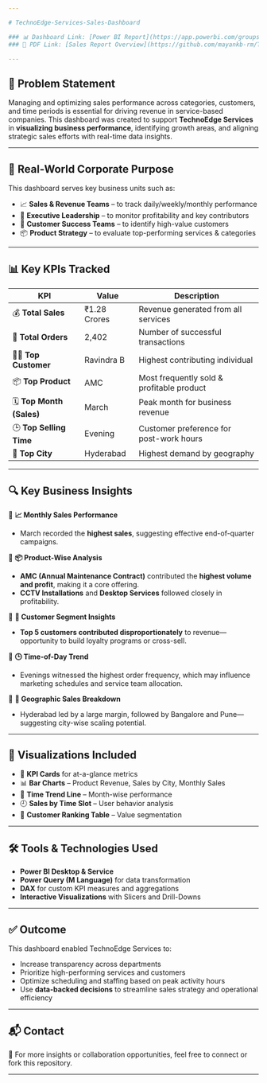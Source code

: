 ```yaml
---

# TechnoEdge-Services-Sales-Dashboard

### 📊 Dashboard Link: [Power BI Report](https://app.powerbi.com/groups/me/reports/fe593589-5d79-4b20-9437-9a1376d399b8/9a856e30042368430c0c?experience=power-bi)  
### 📄 PDF Link: [Sales Report Overview](https://github.com/mayankb-rm/TechnoEdge-Services-Sales-Report/blob/main/TechnoEdge%20Services%20Sales%20Report.pdf)

---
```


## 📌 Problem Statement

Managing and optimizing sales performance across categories, customers, and time periods is essential for driving revenue in service-based companies. This dashboard was created to support **TechnoEdge Services** in **visualizing business performance**, identifying growth areas, and aligning strategic sales efforts with real-time data insights.

---

## 🎯 Real-World Corporate Purpose

This dashboard serves key business units such as:
- 📈 **Sales & Revenue Teams** – to track daily/weekly/monthly performance
- 🧠 **Executive Leadership** – to monitor profitability and key contributors
- 💬 **Customer Success Teams** – to identify high-value customers
- 📦 **Product Strategy** – to evaluate top-performing services & categories

---

## 📊 Key KPIs Tracked

| KPI | Value | Description |
|-----|-------|-------------|
| 💰 **Total Sales** | ₹1.28 Crores | Revenue generated from all services |
| 🧾 **Total Orders** | 2,402 | Number of successful transactions |
| 🧑‍💼 **Top Customer** | Ravindra B | Highest contributing individual |
| 📦 **Top Product** | AMC | Most frequently sold & profitable product |
| 🗓 **Top Month (Sales)** | March | Peak month for business revenue |
| 🕒 **Top Selling Time** | Evening | Customer preference for post-work hours |
| 📍 **Top City** | Hyderabad | Highest demand by geography |

---

## 🔍 Key Business Insights

🔹 **📈 Monthly Sales Performance**  
   - March recorded the **highest sales**, suggesting effective end-of-quarter campaigns.

🔹 **📦 Product-Wise Analysis**  
   - **AMC (Annual Maintenance Contract)** contributed the **highest volume and profit**, making it a core offering.
   - **CCTV Installations** and **Desktop Services** followed closely in profitability.

🔹 **👥 Customer Segment Insights**  
   - **Top 5 customers contributed disproportionately** to revenue—opportunity to build loyalty programs or cross-sell.

🔹 **🕒 Time-of-Day Trend**  
   - Evenings witnessed the highest order frequency, which may influence marketing schedules and service team allocation.

🔹 **📍 Geographic Sales Breakdown**  
   - Hyderabad led by a large margin, followed by Bangalore and Pune—suggesting city-wise scaling potential.

---

## 📌 Visualizations Included

- 🚦 **KPI Cards** for at-a-glance metrics  
- 📊 **Bar Charts** – Product Revenue, Sales by City, Monthly Sales  
- 📆 **Time Trend Line** – Month-wise performance  
- 🕘 **Sales by Time Slot** – User behavior analysis  
- 👥 **Customer Ranking Table** – Value segmentation

---

## 🛠️ Tools & Technologies Used

- **Power BI Desktop & Service**  
- **Power Query (M Language)** for data transformation  
- **DAX** for custom KPI measures and aggregations  
- **Interactive Visualizations** with Slicers and Drill-Downs

---

## ✅ Outcome

This dashboard enabled TechnoEdge Services to:
- Increase transparency across departments  
- Prioritize high-performing services and customers  
- Optimize scheduling and staffing based on peak activity hours  
- Use **data-backed decisions** to streamline sales strategy and operational efficiency

---

## 📬 Contact

📧 For more insights or collaboration opportunities, feel free to connect or fork this repository.

---
